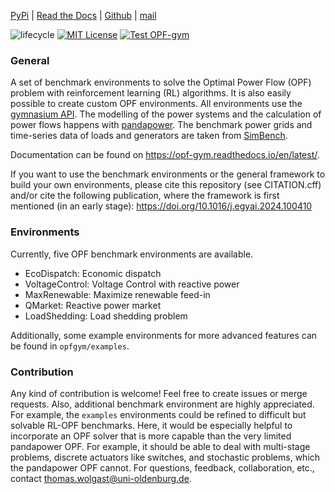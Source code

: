 
[PyPi](https://pypi.org/project/opfgym/) 
| [Read the Docs](https://opf-gym.readthedocs.io)
| [Github](https://github.com/Digitalized-Energy-Systems/opfgym) 
| [mail](mailto:thomas.wolgast@uni-oldenburg.de)

![lifecycle](https://img.shields.io/badge/lifecycle-maturing-blue.svg)
[![MIT License](https://img.shields.io/badge/license-MIT-green.svg)](https://github.com/Digitalized-Energy-Systems/opfgym/blob/development/LICENSE)
[![Test OPF-gym](https://github.com/Digitalized-Energy-Systems/opfgym/actions/workflows/test-opfgym.yml/badge.svg)](https://github.com/Digitalized-Energy-Systems/opfgym/actions/workflows/test-opfgym.yml)

### General
A set of benchmark environments to solve the Optimal Power Flow (OPF) problem
with reinforcement learning (RL) algorithms. It is also easily possible to create custom OPF environments. 
All environments use the [gymnasium API](https://gymnasium.farama.org/index.html). 
The modelling of the power systems and the calculation of power flows happens with
[pandapower](https://pandapower.readthedocs.io/en/latest/index.html).
The benchmark power grids and time-series data of loads and generators are 
taken from [SimBench](https://simbench.de/en/).

Documentation can be found on https://opf-gym.readthedocs.io/en/latest/.

If you want to use the benchmark environments or the general framework to build your own environments, please cite this repository (see CITATION.cff) and/or cite
the following publication, where the framework is 
first mentioned (in an early stage): https://doi.org/10.1016/j.egyai.2024.100410



### Environments
Currently, five OPF benchmark environments are available. 

* EcoDispatch: Economic dispatch
* VoltageControl: Voltage Control with reactive power
* MaxRenewable: Maximize renewable feed-in
* QMarket: Reactive power market
* LoadShedding: Load shedding problem

Additionally, some 
example environments for more advanced features can be found in `opfgym/examples`. 

### Contribution
Any kind of contribution is welcome! Feel free to create issues or merge 
requests. Also, additional benchmark environment are highly appreciated. For 
example, the `examples` environments could be refined to difficult but solvable
RL-OPF benchmarks. Here, it would be especially helpful to incorporate an OPF
solver that is more capable than the very limited pandapower OPF. For example, 
it should be able to deal with multi-stage problems, discrete actuators like
switches, and stochastic problems, which the pandapower OPF cannot. 
For questions, feedback, collaboration, etc., contact thomas.wolgast@uni-oldenburg.de.
